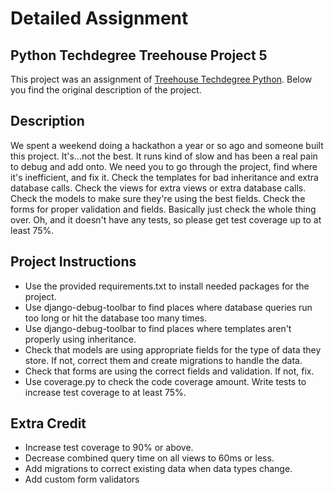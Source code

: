 # Detailed Assignment

## Python Techdegree Treehouse Project 5

This project was an assignment of [Treehouse Techdegree Python](https://teamtreehouse.com/techdegree/python-web-development). Below you find the original description of the project.

## Description

We spent a weekend doing a hackathon a year or so ago and someone built this project. It's...not the best. It runs kind of slow and has been a real pain to debug and add onto. We need you to go through the project, find where it's inefficient, and fix it. Check the templates for bad inheritance and extra database calls. Check the views for extra views or extra database calls. Check the models to make sure they're using the best fields. Check the forms for proper validation and fields. Basically just check the whole thing over. Oh, and it doesn't have any tests, so please get test coverage up to at least 75%.

## Project Instructions

- Use the provided requirements.txt to install needed packages for the project.
- Use django-debug-toolbar to find places where database queries run too long or hit the database too many times.
- Use django-debug-toolbar to find places where templates aren't properly using inheritance.
- Check that models are using appropriate fields for the type of data they store. If not, correct them and create migrations to handle the data.
- Check that forms are using the correct fields and validation. If not, fix.
- Use coverage.py to check the code coverage amount. Write tests to increase test coverage to at least 75%.

## Extra Credit

- Increase test coverage to 90% or above.
- Decrease combined query time on all views to 60ms or less.
- Add migrations to correct existing data when data types change.
- Add custom form validators
